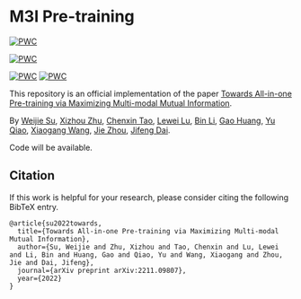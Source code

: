 # M3I Pre-training

[![PWC](https://img.shields.io/endpoint.svg?url=https://paperswithcode.com/badge/towards-all-in-one-pre-training-via/object-detection-on-coco)](https://paperswithcode.com/sota/object-detection-on-coco?p=towards-all-in-one-pre-training-via)

[![PWC](https://img.shields.io/endpoint.svg?url=https://paperswithcode.com/badge/towards-all-in-one-pre-training-via/object-detection-on-coco-minival)](https://paperswithcode.com/sota/object-detection-on-coco-minival?p=towards-all-in-one-pre-training-via)

[![PWC](https://img.shields.io/endpoint.svg?url=https://paperswithcode.com/badge/towards-all-in-one-pre-training-via/semantic-segmentation-on-ade20k)](https://paperswithcode.com/sota/semantic-segmentation-on-ade20k?p=towards-all-in-one-pre-training-via) [![PWC](https://img.shields.io/endpoint.svg?url=https://paperswithcode.com/badge/towards-all-in-one-pre-training-via/image-classification-on-imagenet)](https://paperswithcode.com/sota/image-classification-on-imagenet?p=towards-all-in-one-pre-training-via)

This repository is an official implementation of the paper [Towards All-in-one Pre-training via Maximizing Multi-modal Mutual Information](https://arxiv.org/abs/2211.09807).

By [Weijie Su](https://scholar.google.com/citations?user=ECDe6IIAAAAJ&hl=en), [Xizhou Zhu](https://scholar.google.com/citations?user=02RXI00AAAAJ&hl=en), [Chenxin Tao](https://scholar.google.com/citations?user=sXHFIBkAAAAJ&hl=en), [Lewei Lu](https://scholar.google.com/citations?user=zdgKJXIAAAAJ&hl=en), [Bin Li](http://staff.ustc.edu.cn/~binli/), [Gao Huang](http://www.gaohuang.net/), [Yu Qiao](https://scholar.google.com/citations?user=gFtI-8QAAAAJ&hl=en), [Xiaogang Wang](https://scholar.google.com/citations?user=-B5JgjsAAAAJ&hl=en), [Jie Zhou](https://scholar.google.com/citations?user=6a79aPwAAAAJ&hl=en), [Jifeng Dai](https://jifengdai.org/).

Code will be available.

## Citation

If this work is helpful for your research, please consider citing the following BibTeX entry.

```
@article{su2022towards,
  title={Towards All-in-one Pre-training via Maximizing Multi-modal Mutual Information},
  author={Su, Weijie and Zhu, Xizhou and Tao, Chenxin and Lu, Lewei and Li, Bin and Huang, Gao and Qiao, Yu and Wang, Xiaogang and Zhou, Jie and Dai, Jifeng},
  journal={arXiv preprint arXiv:2211.09807},
  year={2022}
}
```

